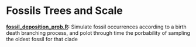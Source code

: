 # Fossils Trees and Scale

**[fossil_deposition_prob.R](https://github.com/TomCarr/rates_fossils_phylogenetic_scale/blob/main/fossil_deposition_prob.R):** Simulate fossil occurrences according to a birth death branching process, and polot through time the porbability of sampling the oldest fossil for that clade
